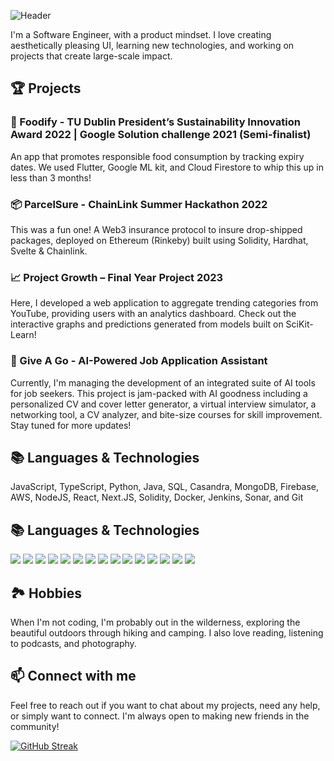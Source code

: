 ![Header](./your-header-image-name.png)

I'm a Software Engineer, with a product mindset. I love creating aesthetically pleasing UI, learning new technologies, and working on projects that create large-scale impact. 

## 🏆 Projects

### 🍎 Foodify - TU Dublin President’s Sustainability Innovation Award 2022 | Google Solution challenge 2021 (Semi-finalist)
An app that promotes responsible food consumption by tracking expiry dates. We used Flutter, Google ML kit, and Cloud Firestore to whip this up in less than 3 months!

### 📦 ParcelSure - ChainLink Summer Hackathon 2022
This was a fun one! A Web3 insurance protocol to insure drop-shipped packages, deployed on Ethereum (Rinkeby) built using Solidity, Hardhat, Svelte & Chainlink.

### 📈 Project Growth – Final Year Project 2023
Here, I developed a web application to aggregate trending categories from YouTube, providing users with an analytics dashboard. Check out the interactive graphs and predictions generated from models built on SciKit-Learn!

### 🤖 Give A Go - AI-Powered Job Application Assistant
Currently, I'm managing the development of an integrated suite of AI tools for job seekers. This project is jam-packed with AI goodness including a personalized CV and cover letter generator, a virtual interview simulator, a networking tool, a CV analyzer, and bite-size courses for skill improvement. Stay tuned for more updates!

## 📚 Languages & Technologies 
JavaScript, TypeScript, Python, Java, SQL, Casandra, MongoDB, Firebase, AWS, NodeJS, React, Next.JS, Solidity, Docker, Jenkins, Sonar, and Git
## 📚 Languages & Technologies 
![](https://img.shields.io/badge/-JavaScript-black?logo=javascript&style=plastic)
![](https://img.shields.io/badge/-TypeScript-blue?logo=typescript&style=plastic)
![](https://img.shields.io/badge/-Python-yellow?logo=python&style=plastic)
![](https://img.shields.io/badge/-Java-red?logo=java&style=plastic)
![](https://img.shields.io/badge/-SQL-lightgrey?logo=sql&style=plastic)
![](https://img.shields.io/badge/-MongoDB-green?logo=mongodb&style=plastic)
![](https://img.shields.io/badge/-Firebase-orange?logo=firebase&style=plastic)
![](https://img.shields.io/badge/-AWS-blue?logo=amazon-aws&style=plastic)
![](https://img.shields.io/badge/-NodeJS-green?logo=node.js&style=plastic)
![](https://img.shields.io/badge/-React-blue?logo=react&style=plastic)
![](https://img.shields.io/badge/-Next.JS-black?logo=next.js&style=plastic)
![](https://img.shields.io/badge/-Solidity-lightgrey?logo=solidity&style=plastic)
![](https://img.shields.io/badge/-Docker-blue?logo=docker&style=plastic)
![](https://img.shields.io/badge/-Jenkins-red?logo=jenkins&style=plastic)
![](https://img.shields.io/badge/-Git-black?logo=git&style=plastic)


## 🏞️ Hobbies
When I'm not coding, I'm probably out in the wilderness, exploring the beautiful outdoors through hiking and camping. I also love reading, listening to podcasts, and photography. 

## 📫 Connect with me
Feel free to reach out if you want to chat about my projects, need any help, or simply want to connect. I'm always open to making new friends in the community! 


[![GitHub Streak](http://github-readme-streak-stats.herokuapp.com?user=sanatcodes&theme=gruvbox)](https://git.io/streak-stats)
<!---
sanatcodes/sanatcodes is a ✨ special ✨ repository because its `README.md` (this file) appears on your GitHub profile.
You can click the Preview link to take a look at your changes.
--->
